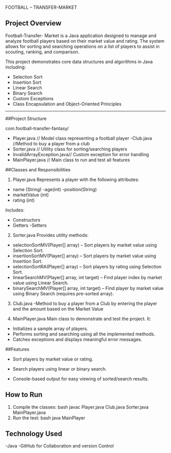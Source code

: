  FOOTBALL – TRANSFER-MARKET

## Project Overview
Football-Transfer- Market is a Java application designed to manage and analyze football players based on their market value and rating. The system allows for sorting and searching operations on a list of players to assist in scouting, ranking, and comparison.

This project demonstrates core data structures and algorithms in Java including:
- Selection Sort
- Insertion Sort
- Linear Search
- Binary Search
- Custom Exceptions
- Class Encapsulation and Object-Oriented Principles

---

##Project Structure


com.football-transfer-fantasy/
 - Player.java          // Model class representing a football player
 -Club.java      //Method to buy a player from a club
 - Sorter.java      // Utility class for sorting/searching players
 - InvalidArrayException.java// Custom exception for error handling
 - MainPlayer.java   // Main class to run and test all features



 ##Classes and Responsibilities

1. Player.java
Represents a player with the following attributes:
- name (String)
-age(int)
-position(String)
- marketValue (int)
- rating (int)

Includes:
- Constructors
- Getters
-Setters

2. Sorter.java
Provides utility methods:
- selectionSortMV(Player[] array) – Sort players by market value using Selection Sort.
- insertionSortMV(Player[] array) – Sort players by market value using Insertion Sort.
- selectionSortRA(Player[] array) – Sort players by rating using Selection Sort.
- linearSearchMV(Player[] array, int target) – Find player index by market value using Linear Search.
- binarySearchMV(Player[] array, int target) – Find player by market value using Binary Search (requires pre-sorted array).

3. Club.java
-Method to buy a player from a Club by entering the player and the amount based on the Market Value

4. MainPlayer.java
Main class to demonstrate and test the project. It:
- Initializes a sample array of players.
- Performs sorting and searching using all the implemented methods.
- Catches exceptions and displays meaningful error messages.


##Features
- Sort players by market value or rating.
- Search players using linear or binary search.

- Console-based output for easy viewing of sorted/search results.


## How to Run

1. Compile the classes:
 bash
 javac Player.java Club.java Sorter.java MainPlayer.java
 2. Run the test:
 bash
 java MainPlayer

 ## Technology Used
-Java
-GitHub for Collaboration and version Control

